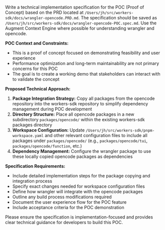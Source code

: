 Write a technical implementation specification for the POC (Proof of Concept) based on the PRD located at `/Users/jh/src/workers-sdk/docs/wrangler-opencode.PRD.md`. The specification should be saved as `/Users/jh/src/workers-sdk/docs/wrangler-opencode-POC.spec.md`. Use the Augment Context Engine where possible for understanding wrangler and opencode.

**POC Context and Constraints:**

- This is a proof of concept focused on demonstrating feasibility and user experience
- Performance optimization and long-term maintainability are not primary concerns for this POC
- The goal is to create a working demo that stakeholders can interact with to validate the concept

**Proposed Technical Approach:**

1. **Package Integration Strategy:** Copy all packages from the opencode repository into the workers-sdk repository to simplify dependency management during POC development
2. **Directory Structure:** Place all opencode packages in a new subdirectory `packages/opencode/` within the existing workers-sdk packages directory
3. **Workspace Configuration:** Update `/Users/jh/src/workers-sdk/pnpm-workspace.yaml` and other relevant configuration files to include all packages under `packages/opencode/` (e.g., `packages/opencode/tui`, `packages/opencode/function`, etc.)
4. **Dependency Management:** Configure the wrangler package to use these locally copied opencode packages as dependencies

**Specification Requirements:**

- Include detailed implementation steps for the package copying and integration process
- Specify exact changes needed for workspace configuration files
- Define how wrangler will integrate with the opencode packages
- Outline any build process modifications required
- Document the user experience flow for the POC feature
- Include acceptance criteria for the POC demonstration

Please ensure the specification is implementation-focused and provides clear technical guidance for developers to build this POC.
